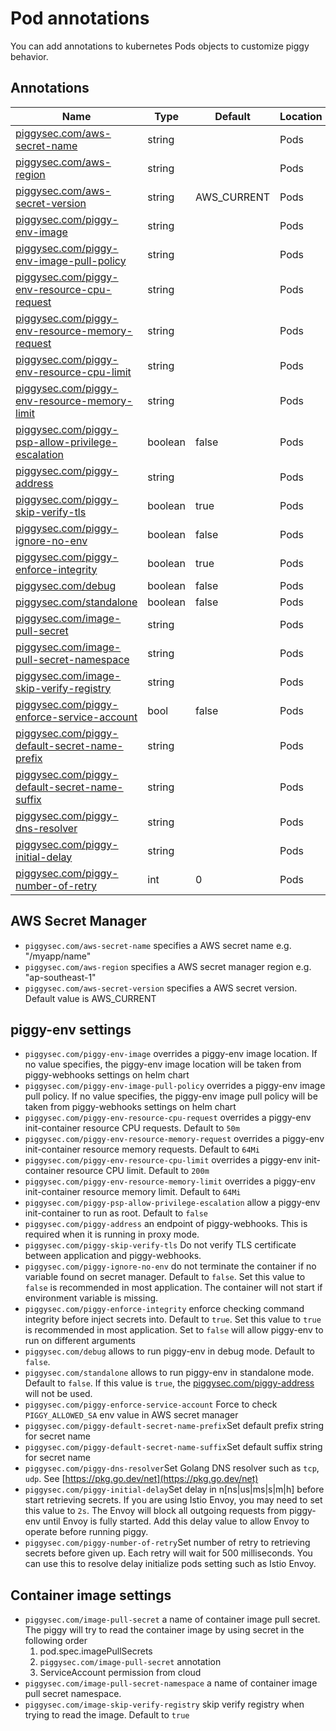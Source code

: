 # Pod annotations

You can add annotations to kubernetes Pods objects to customize piggy behavior.

## Annotations

| Name                                                                                       | Type    | Default     | Location | Notes |
| ------------------------------------------------------------------------------------------ | ------- | ----------- | -------- | ----- |
| [piggysec.com/aws-secret-name](#aws-secret-name)                                           | string  |             | Pods     |       |
| [piggysec.com/aws-region](#aws-region)                                                     | string  |             | Pods     |       |
| [piggysec.com/aws-secret-version](#aws-secret-version)                                     | string  | AWS_CURRENT | Pods     |       |
| [piggysec.com/piggy-env-image](#piggy-env-image)                                           | string  |             | Pods     |       |
| [piggysec.com/piggy-env-image-pull-policy](#piggy-env-image-pull-policy)                   | string  |             | Pods     |       |
| [piggysec.com/piggy-env-resource-cpu-request](#piggy-env-resource-cpu-request)             | string  |             | Pods     |       |
| [piggysec.com/piggy-env-resource-memory-request](#piggy-env-resource-memory-request)       | string  |             | Pods     |       |
| [piggysec.com/piggy-env-resource-cpu-limit](#piggy-env-resource-cpu-limit)                 | string  |             | Pods     |       |
| [piggysec.com/piggy-env-resource-memory-limit](#piggy-env-resource-memory-limit)           | string  |             | Pods     |       |
| [piggysec.com/piggy-psp-allow-privilege-escalation](#piggy-psp-allow-privilege-escalation) | boolean | false       | Pods     |       |
| [piggysec.com/piggy-address](#piggy-address)                                               | string  |             | Pods     |       |
| [piggysec.com/piggy-skip-verify-tls](#piggy-skip-verify-tls)                               | boolean | true        | Pods     |       |
| [piggysec.com/piggy-ignore-no-env](#piggy-ignore-no-env)                                   | boolean | false       | Pods     |       |
| [piggysec.com/piggy-enforce-integrity](#piggy-enforce-integrity)                           | boolean | true        | Pods     |       |
| [piggysec.com/debug](#debug)                                                               | boolean | false       | Pods     |       |
| [piggysec.com/standalone](#standalone)                                                     | boolean | false       | Pods     |       |
| [piggysec.com/image-pull-secret](#image-pull-secret)                                       | string  |             | Pods     |       |
| [piggysec.com/image-pull-secret-namespace](#image-pull-secret-namespace)                   | string  |             | Pods     |       |
| [piggysec.com/image-skip-verify-registry](#image-skip-verify-registry)                     | string  |             | Pods     |       |
| [piggysec.com/piggy-enforce-service-account](#piggy-enforce-service-account)               | bool    | false       | Pods     |       |
| [piggysec.com/piggy-default-secret-name-prefix](#piggy-default-secret-name-prefix)         | string  |             | Pods     |       |
| [piggysec.com/piggy-default-secret-name-suffix](#piggy-default-secret-name-suffix)         | string  |             | Pods     |       |
| [piggysec.com/piggy-dns-resolver](#piggy-dns-resolver)                                     | string  |             | Pods     |       |
| [piggysec.com/piggy-initial-delay](#piggy-initial-delay)                                   | string  |             | Pods     |       |
| [piggysec.com/piggy-number-of-retry](#piggy-number-of-retry)                               | int     | 0           | Pods     |       |

## AWS Secret Manager

  - <a name="aws-secret-name">`piggysec.com/aws-secret-name`</a> specifies a AWS secret name e.g. "/myapp/name"
  - <a name="aws-region">`piggysec.com/aws-region`</a> specifies a AWS secret manager region e.g. "ap-southeast-1"
  - <a name="aws-secret-version">`piggysec.com/aws-secret-version`</a> specifies a AWS secret version. Default value is AWS_CURRENT

## piggy-env settings

  - <a name="piggy-env-image">`piggysec.com/piggy-env-image`</a> overrides a piggy-env image location. If no value specifies, the piggy-env   image location will be taken from piggy-webhooks settings on helm chart
  - <a name="piggy-env-image-pull-policy">`piggysec.com/piggy-env-image-pull-policy`</a> overrides a piggy-env image pull policy. If no   value specifies, the piggy-env image pull policy will be taken from piggy-webhooks settings on helm chart
  - <a name="piggy-env-resource-cpu-request">`piggysec.com/piggy-env-resource-cpu-request`</a> overrides a piggy-env init-container   resource CPU requests. Default to `50m`
  - <a name="piggy-env-resource-memory-request">`piggysec.com/piggy-env-resource-memory-request`</a> overrides a piggy-env init-container   resource memory requests. Default to `64Mi`
  - <a name="piggy-env-resource-cpu-limit">`piggysec.com/piggy-env-resource-cpu-limit`</a> overrides a piggy-env init-container resource   CPU limit. Default to `200m`
  - <a name="piggy-env-resource-memory-limit">`piggysec.com/piggy-env-resource-memory-limit`</a> overrides a piggy-env init-container   resource memory limit. Default to `64Mi`
  - <a name="piggy-psp-allow-privilege-escalation">`piggysec.com/piggy-psp-allow-privilege-escalation`</a> allow a piggy-env init-container   to run as root. Default to `false`
  - <a name="piggy-address">`piggysec.com/piggy-address`</a> an endpoint of piggy-webhooks. This is required when it is running in proxy   mode.
  - <a name="piggy-skip-verify-tls">`piggysec.com/piggy-skip-verify-tls`</a> Do not verify TLS certificate between application and piggy-webhooks.
  - <a name="piggy-ignore-no-env">`piggysec.com/piggy-ignore-no-env`</a> do not terminate the container if no variable found on secret   manager. Default to `false`. Set this value to `false` is recommended in most application. The container will not start if environment   variable is missing.
  - <a name="piggy-enforce-integrity">`piggysec.com/piggy-enforce-integrity`</a> enforce checking command integrity before inject secrets   into. Default to `true`. Set this value to `true` is recommended in most application. Set to `false` will allow piggy-env to run on   different arguments
  - <a name="debug">`piggysec.com/debug`</a> allows to run piggy-env in debug mode. Default to `false`.
  - <a name="standalone">`piggysec.com/standalone`</a> allows to run piggy-env in standalone mode. Default to `false`. If this value is `true`, the [piggysec.com/piggy-address](#piggy-address) will not be used.
  - <a name="piggy-enforce-service-account">`piggysec.com/piggy-enforce-service-account`</a> Force to check `PIGGY_ALLOWED_SA` env value in AWS secret manager
  - <a name="piggy-default-secret-name-prefix">`piggysec.com/piggy-default-secret-name-prefix`</a>Set default prefix string for secret name
  - <a name="piggy-default-secret-name-suffix">`piggysec.com/piggy-default-secret-name-suffix`</a>Set default suffix string for secret name
  - <a name="piggy-dns-resolver">`piggysec.com/piggy-dns-resolver`</a>Set Golang DNS resolver such as `tcp`, `udp`. See [https://pkg.go.dev/net](https://pkg.go.dev/net)
  - <a name="piggy-initial-delay">`piggysec.com/piggy-initial-delay`</a>Set delay in n[ns|us|ms|s|m|h] before start retrieving secrets. If you are using Istio Envoy, you may need to set this value to `2s`. The Envoy will block all outgoing requests from piggy-env until Envoy is fully started. Add this delay value to allow Envoy to operate before running piggy.
  - <a name="piggy-number-of-retry">`piggysec.com/piggy-number-of-retry`</a>Set number of retry to retrieving secrets before given up. Each retry will wait for 500 milliseconds. You can use this to resolve delay initialize pods setting such as Istio Envoy.

## Container image settings

  - <a name="image-pull-secret">`piggysec.com/image-pull-secret`</a> a name of container image pull secret. The piggy will try to read the   container image by using secret in the following order
    1) pod.spec.imagePullSecrets
    2) `piggysec.com/image-pull-secret` annotation
    3) ServiceAccount permission from cloud
  - <a name="image-pull-secret-namespace">`piggysec.com/image-pull-secret-namespace`</a> a name of container image pull secret namespace.
  - <a name="image-skip-verify-registry">`piggysec.com/image-skip-verify-registry`</a> skip verify registry when trying to read the image. Default to `true`
